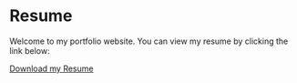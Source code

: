 # Resume

Welcome to my portfolio website. You can view my resume by clicking the link below:

<a href="images/Jeffrey_Otoibhi_AI_Engineer.pdf"> Download my Resume </a>